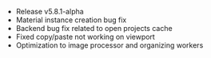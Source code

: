 - Release v5.8.1-alpha
- Material instance creation bug fix
- Backend bug fix related to open projects cache
- Fixed copy/paste not working on viewport
- Optimization to image processor and organizing workers